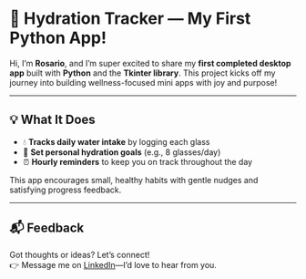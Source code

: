 # 🥤 Hydration Tracker — My First Python App!

Hi, I’m **Rosario**, and I’m super excited to share my **first completed desktop app** built with **Python** and the **Tkinter library**. This project kicks off my journey into building wellness-focused mini apps with joy and purpose!

---

## 💡 What It Does

- 💧 **Tracks daily water intake** by logging each glass  
- 🎯 **Set personal hydration goals** (e.g., 8 glasses/day)  
- ⏰ **Hourly reminders** to keep you on track throughout the day  

This app encourages small, healthy habits with gentle nudges and satisfying progress feedback.

---

## 📬 Feedback

Got thoughts or ideas? Let’s connect!  
👉 Message me on [LinkedIn](https://www.linkedin.com/in/rosario-g-lara/)—I’d love to hear from you.
